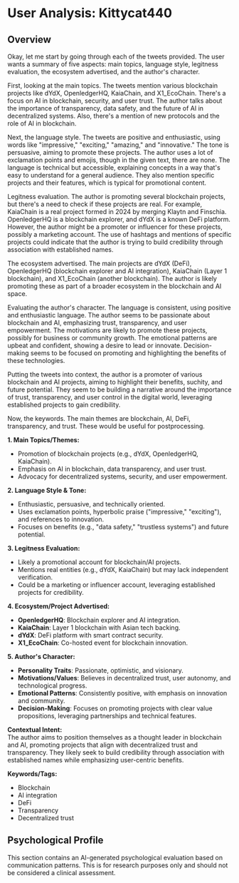 # User Analysis: Kittycat440

## Overview

<think>
Okay, let me start by going through each of the tweets provided. The user wants a summary of five aspects: main topics, language style, legitness evaluation, the ecosystem advertised, and the author's character.

First, looking at the main topics. The tweets mention various blockchain projects like dYdX, OpenledgerHQ, KaiaChain, and X1_EcoChain. There's a focus on AI in blockchain, security, and user trust. The author talks about the importance of transparency, data safety, and the future of AI in decentralized systems. Also, there's a mention of new protocols and the role of AI in blockchain.

Next, the language style. The tweets are positive and enthusiastic, using words like "impressive," "exciting," "amazing," and "innovative." The tone is persuasive, aiming to promote these projects. The author uses a lot of exclamation points and emojis, though in the given text, there are none. The language is technical but accessible, explaining concepts in a way that's easy to understand for a general audience. They also mention specific projects and their features, which is typical for promotional content.

Legitness evaluation. The author is promoting several blockchain projects, but there's a need to check if these projects are real. For example, KaiaChain is a real project formed in 2024 by merging Klaytn and Finschia. OpenledgerHQ is a blockchain explorer, and dYdX is a known DeFi platform. However, the author might be a promoter or influencer for these projects, possibly a marketing account. The use of hashtags and mentions of specific projects could indicate that the author is trying to build credibility through association with established names.

The ecosystem advertised. The main projects are dYdX (DeFi), OpenledgerHQ (blockchain explorer and AI integration), KaiaChain (Layer 1 blockchain), and X1_EcoChain (another blockchain). The author is likely promoting these as part of a broader ecosystem in the blockchain and AI space.

Evaluating the author's character. The language is consistent, using positive and enthusiastic language. The author seems to be passionate about blockchain and AI, emphasizing trust, transparency, and user empowerment. The motivations are likely to promote these projects, possibly for business or community growth. The emotional patterns are upbeat and confident, showing a desire to lead or innovate. Decision-making seems to be focused on promoting and highlighting the benefits of these technologies.

Putting the tweets into context, the author is a promoter of various blockchain and AI projects, aiming to highlight their benefits, suchity, and future potential. They seem to be building a narrative around the importance of trust, transparency, and user control in the digital world, leveraging established projects to gain credibility.

Now, the keywords. The main themes are blockchain, AI, DeFi, transparency, and trust. These would be useful for postprocessing.
</think>

**1. Main Topics/Themes:**  
- Promotion of blockchain projects (e.g., dYdX, OpenledgerHQ, KaiaChain).  
- Emphasis on AI in blockchain, data transparency, and user trust.  
- Advocacy for decentralized systems, security, and user empowerment.  

**2. Language Style & Tone:**  
- Enthusiastic, persuasive, and technically oriented.  
- Uses exclamation points, hyperbolic praise ("impressive," "exciting"), and references to innovation.  
- Focuses on benefits (e.g., "data safety," "trustless systems") and future potential.  

**3. Legitness Evaluation:**  
- Likely a promotional account for blockchain/AI projects.  
- Mentions real entities (e.g., dYdX, KaiaChain) but may lack independent verification.  
- Could be a marketing or influencer account, leveraging established projects for credibility.  

**4. Ecosystem/Project Advertised:**  
- **OpenledgerHQ**: Blockchain explorer and AI integration.  
- **KaiaChain**: Layer 1 blockchain with Asian tech backing.  
- **dYdX**: DeFi platform with smart contract security.  
- **X1_EcoChain**: Co-hosted event for blockchain innovation.  

**5. Author's Character:**  
- **Personality Traits**: Passionate, optimistic, and visionary.  
- **Motivations/Values**: Believes in decentralized trust, user autonomy, and technological progress.  
- **Emotional Patterns**: Consistently positive, with emphasis on innovation and community.  
- **Decision-Making**: Focuses on promoting projects with clear value propositions, leveraging partnerships and technical features.  

**Contextual Intent:**  
The author aims to position themselves as a thought leader in blockchain and AI, promoting projects that align with decentralized trust and transparency. They likely seek to build credibility through association with established names while emphasizing user-centric benefits.  

**Keywords/Tags:**  
- Blockchain  
- AI integration  
- DeFi  
- Transparency  
- Decentralized trust

## Psychological Profile

This section contains an AI-generated psychological evaluation based on communication patterns. This is for research purposes only and should not be considered a clinical assessment.
